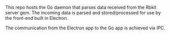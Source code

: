 This repo hosts the Go daemon that parses data received from the Rbkit
server gem. The incoming data is parsed and stored/processed for use by
the front-end built in Electron.

The communication from the Electron app to the Go app is achieved via
IPC.
